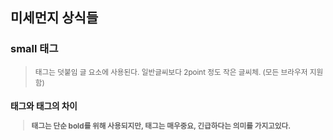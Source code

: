## 미세먼지 상식들

### small 태그
> <small> 태그는 덧붙임 글 요소에 사용된다.  일반글씨보다 2point 정도 작은 글씨체. (모든 브라우저 지원함)

### <b>태그와 <strong>태그의 차이
> <b>태그는 단순 bold를 위해 사용되지만, <strong>태그는 매우중요, 긴급하다는 의미를 가지고있다.